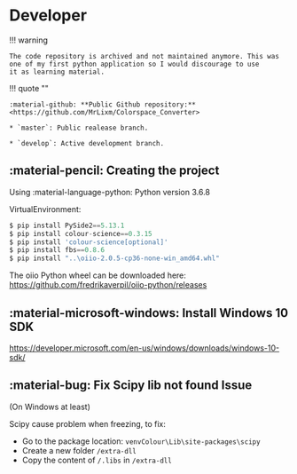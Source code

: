 # Developer

!!! warning

    The code repository is archived and not maintained anymore. This was
    one of my first python application so I would discourage to use
    it as learning material.

!!! quote ""

    :material-github: **Public Github repository:** <https://github.com/MrLixm/Colorspace_Converter>
    
    * `master`: Public realease branch.
    
    * `develop`: Active development branch.

## :material-pencil: Creating the project  
   
Using :material-language-python: Python version 3.6.8

VirtualEnvironment:
``` py
$ pip install PySide2==5.13.1
$ pip install colour-science==0.3.15
$ pip install 'colour-science[optional]'
$ pip install fbs==0.8.6
$ pip install "..\oiio-2.0.5-cp36-none-win_amd64.whl"
```

The oiio Python wheel can be downloaded here: <https://github.com/fredrikaverpil/oiio-python/releases>

## :material-microsoft-windows: Install Windows 10 SDK

<https://developer.microsoft.com/en-us/windows/downloads/windows-10-sdk/>

## :material-bug: Fix Scipy lib not found Issue

(On Windows at least)

Scipy cause problem when freezing, to fix:

- Go to the package location: `venvColour\Lib\site-packages\scipy`
- Create a new folder `/extra-dll`
- Copy the content of `/.libs` in `/extra-dll`